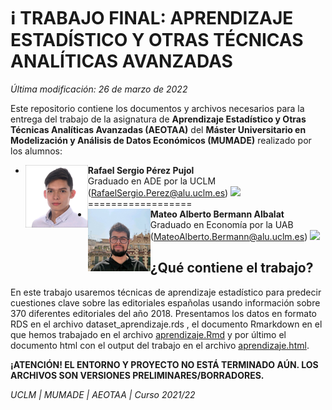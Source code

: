 # :information_source: **TRABAJO FINAL: APRENDIZAJE ESTADÍSTICO Y OTRAS TÉCNICAS ANALÍTICAS AVANZADAS**

_Última modificación: 26 de marzo de 2022_

Este repositorio contiene los documentos y archivos necesarios para la entrega del trabajo de la asignatura de **Aprendizaje Estadístico y Otras Técnicas Analíticas Avanzadas (AEOTAA)** del **Máster Universitario en Modelización y Análisis de Datos Económicos (MUMADE)** realizado por los alumnos:

  + **Rafael Sergio Pérez Pujol** <img src="media/figures/rafael.jpg" align="left" height="100px" />  
    Graduado en ADE por la UCLM   
    (RafaelSergio.Perez@alu.uclm.es) [<img src="https://img.icons8.com/material-rounded/24/000000/linkedin--v2.png"/>](https://www.linkedin.com/in/s-p%C3%A9rez-pujol/)   
==================
  + **Mateo Alberto Bermann Albalat**  <img src="media/figures/mateo.jpg" align="left" height="100px" />  
    Graduado en Economía por la UAB  
    (MateoAlberto.Bermann@alu.uclm.es) [<img src="https://img.icons8.com/material-rounded/24/000000/linkedin--v2.png"/>](https://www.linkedin.com/in/mateo-bermann-albalat-449198216)  

## ¿Qué contiene el trabajo?

En este trabajo usaremos técnicas de aprendizaje estadístico para predecir cuestiones clave sobre las editoriales españolas usando información  sobre 370 diferentes editoriales del año 2018.  Presentamos los datos en formato RDS en el archivo dataset_aprendizaje.rds , el documento Rmarkdown en el que hemos trabajado en el archivo [aprendizaje.Rmd](https://github.com/sperezpujol/aprendizaje/blob/main/aprendizaje.Rmd) y por último el documento html con el output del trabajo en el archivo [aprendizaje.html](https://github.com/sperezpujol/aprendizaje/blob/main/aprendizaje.html).

**¡ATENCIÓN! EL ENTORNO Y PROYECTO NO ESTÁ TERMINADO AÚN. LOS ARCHIVOS SON VERSIONES PRELIMINARES/BORRADORES.**

_UCLM | MUMADE | AEOTAA | Curso 2021/22_
